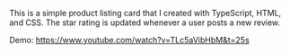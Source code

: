 This is a simple product listing card that I created with TypeScript, HTML, and CSS. The star rating is updated whenever a user posts a new review. 

Demo:
https://www.youtube.com/watch?v=TLc5aVibHbM&t=25s
